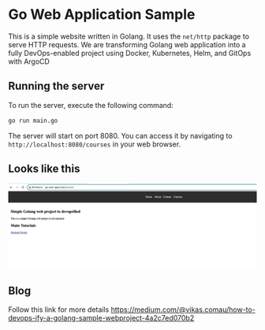 # Go Web Application Sample

This is a simple website written in Golang. It uses the `net/http` package to serve HTTP requests.
We are transforming Golang web application into a fully DevOps-enabled project using Docker, Kubernetes, Helm, and GitOps with ArgoCD

## Running the server

To run the server, execute the following command:

```bash
go run main.go
```

The server will start on port 8080. You can access it by navigating to `http://localhost:8080/courses` in your web browser.

## Looks like this
![Website](sample.png)



## Blog
Follow this link for more details https://medium.com/@vikas.comau/how-to-devops-ify-a-golang-sample-webproject-4a2c7ed070b2



